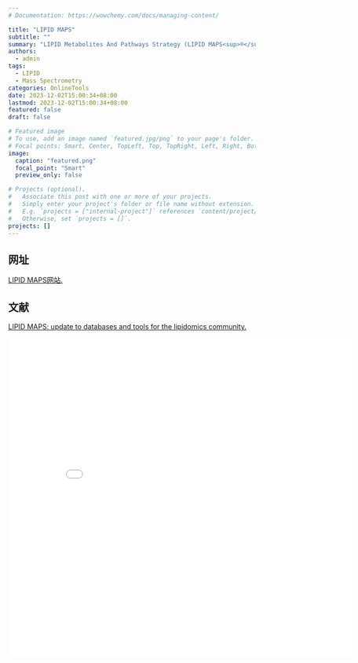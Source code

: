 ```yaml
---
# Documentation: https://wowchemy.com/docs/managing-content/

title: "LIPID MAPS"
subtitle: ""
summary: "LIPID Metabolites And Pathways Strategy (LIPID MAPS<sup>®</sup>) is a multi-institutional supported website and database that provides access to a large number of globally used lipidomics resources. "
authors: 
  - admin
tags: 
  - LIPID
  - Mass Spectrometry
categories: OnlineTools
date: 2023-12-02T15:00:34+08:00
lastmod: 2023-12-02T15:00:34+08:00
featured: false
draft: false

# Featured image
# To use, add an image named `featured.jpg/png` to your page's folder.
# Focal points: Smart, Center, TopLeft, Top, TopRight, Left, Right, BottomLeft, Bottom, BottomRight.
image:
  caption: "featured.png"
  focal_point: "Smart"
  preview_only: false

# Projects (optional).
#   Associate this post with one or more of your projects.
#   Simply enter your project's folder or file name without extension.
#   E.g. `projects = ["internal-project"]` references `content/project/deep-learning/index.md`.
#   Otherwise, set `projects = []`.
projects: []
---
```

## 网址
[LIPID MAPS网站.](https://www.lipidmaps.org)

## 文献
[LIPID MAPS: update to databases and tools for the lipidomics community.](https://academic.oup.com/nar/advance-article/doi/10.1093/nar/gkad896/7321986?login=true) 

<center><embed src="LIPIDMAPS.pdf" width="700" height="650"></center>
